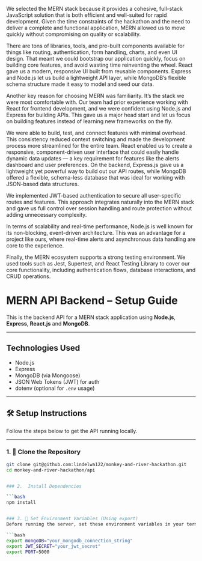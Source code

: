 We selected the MERN stack because it provides a cohesive, full-stack JavaScript solution that is both efficient and well-suited for rapid development. Given the time constraints of the hackathon and the need to deliver a complete and functional application, MERN allowed us to move quickly without compromising on quality or scalability.

There are tons of libraries, tools, and pre-built components available for things like routing, authentication, form handling, charts, and even UI design. That meant we could bootstrap our application quickly, focus on building core features, and avoid wasting time reinventing the wheel.
React gave us a modern, responsive UI built from reusable components. Express and Node.js let us build a lightweight API layer, while MongoDB’s flexible schema structure made it easy to model and seed our data.

Another key reason for choosing MERN was familiarity. It’s the stack we were most comfortable with. Our team had prior experience working with React for frontend development, and we were confident using Node.js and Express for building APIs. This gave us a major head start and let us focus on building features instead of learning new frameworks on the fly.

We were able to build, test, and connect features with minimal overhead. This consistency reduced context switching and made the development process more streamlined for the entire team.
React enabled us to create a responsive, component-driven user interface that could easily handle dynamic data updates — a key requirement for features like the alerts dashboard and user preferences. On the backend, Express.js gave us a lightweight yet powerful way to build out our API routes, while MongoDB offered a flexible, schema-less database that was ideal for working with JSON-based data structures.

We implemented JWT-based authentication to secure all user-specific routes and features. This approach integrates naturally into the MERN stack and gave us full control over session handling and route protection without adding unnecessary complexity.

In terms of scalability and real-time performance, Node.js is well known for its non-blocking, event-driven architecture. This was an advantage for a project like ours, where real-time alerts and asynchronous data handling are core to the experience.

Finally, the MERN ecosystem supports a strong testing environment. We used tools such as Jest, Supertest, and React Testing Library to cover our core functionality, including authentication flows, database interactions, and CRUD operations.



# MERN API Backend – Setup Guide

This is the backend API for a MERN stack application using **Node.js**, **Express**, **React.js** and **MongoDB**.

---

## Technologies Used

- Node.js
- Express
- MongoDB (via Mongoose)
- JSON Web Tokens (JWT) for auth
- dotenv (optional for `.env` usage)

---

## 🛠️ Setup Instructions

Follow the steps below to get the API running locally.

---

### 1. 📁 Clone the Repository

```bash
git clone git@github.com:lindelwa122/monkey-and-river-hackathon.git
cd monkey-and-river-hackathon/api


### 2.  Install Dependencies

```bash
npm install


### 3. 🔐 Set Environment Variables (Using export)
Before running the server, set these environment variables in your terminal:

```bash
export mongoDB="your_mongodb_connection_string"
export JWT_SECRET="your_jwt_secret"
export PORT=5000